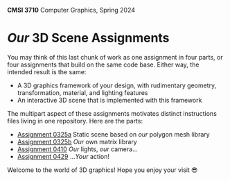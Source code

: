 **CMSI 3710** Computer Graphics, Spring 2024

# _Our_ 3D Scene Assignments
You may think of this last chunk of work as one assignment in four parts, or four assignments that build on the same code base. Either way, the intended result is the same:
* A 3D graphics framework of your design, with rudimentary geometry, transformation, material, and lighting features
* An interactive 3D scene that is implemented with this framework

The multipart aspect of these assignments motivates distinct instructions files living in one repository. Here are the parts:

- [Assignment 0325a](./static-3d-scene.md) Static scene based on _our_ polygon mesh library
- [Assignment 0325b](./matrix-library.md) _Our_ own matrix library
- [Assignment 0410](./lights-camera.md) _Our_ lights, _our_ camera…
- [Assignment 0429](./action.md) …_Your_ action!

Welcome to the world of 3D graphics! Hope you enjoy your visit 😎

